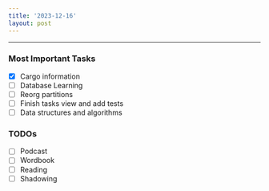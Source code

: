 ```yaml
---
title: '2023-12-16'
layout: post
---
```


---

### Most Important Tasks

- [x] Cargo information
- [ ] Database Learning
- [ ] Reorg partitions
- [ ] Finish tasks view and add tests
- [ ] Data structures and algorithms

### TODOs

- [ ] Podcast
- [ ] Wordbook
- [ ] Reading
- [ ] Shadowing
